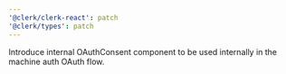```yaml
---
'@clerk/clerk-react': patch
'@clerk/types': patch
---
```


Introduce internal OAuthConsent component to be used internally in the machine auth OAuth flow.

